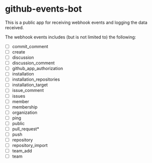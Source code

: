 # github-events-bot
This is a public app for receiving webhook events and logging the data received.

The webhook events includes (but is not limited to) the following:
- [ ] commit_comment
- [ ] create
- [ ] discussion
- [ ] discussion_comment
- [ ] github_app_authorization
- [ ] installation
- [ ] installation_repositories
- [ ] installation_target
- [ ] issue_comment
- [ ] issues
- [ ] member
- [ ] membership
- [ ] organization
- [ ] ping
- [ ] public
- [ ] pull_request*
- [ ] push
- [ ] repository
- [ ] repository_import
- [ ] team_add
- [ ] team
